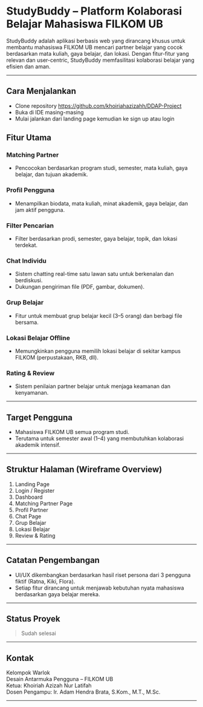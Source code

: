 # StudyBuddy – Platform Kolaborasi Belajar Mahasiswa FILKOM UB

StudyBuddy adalah aplikasi berbasis web yang dirancang khusus untuk membantu mahasiswa FILKOM UB mencari partner belajar yang cocok berdasarkan mata kuliah, gaya belajar, dan lokasi. Dengan fitur-fitur yang relevan dan user-centric, StudyBuddy memfasilitasi kolaborasi belajar yang efisien dan aman.

---
## Cara Menjalankan
- Clone repository https://github.com/khoiriahazizahh/DDAP-Project
- Buka di IDE masing-masing
- Mulai jalankan dari landing page kemudian ke sign up atau login
  
## Fitur Utama

###  Matching Partner
- Pencocokan berdasarkan program studi, semester, mata kuliah, gaya belajar, dan tujuan akademik.

###  Profil Pengguna
- Menampilkan biodata, mata kuliah, minat akademik, gaya belajar, dan jam aktif pengguna.

###  Filter Pencarian
- Filter berdasarkan prodi, semester, gaya belajar, topik, dan lokasi terdekat.

###  Chat Individu
- Sistem chatting real-time satu lawan satu untuk berkenalan dan berdiskusi.
- Dukungan pengiriman file (PDF, gambar, dokumen).

###  Grup Belajar
- Fitur untuk membuat grup belajar kecil (3–5 orang) dan berbagi file bersama.

###  Lokasi Belajar Offline
- Memungkinkan pengguna memilih lokasi belajar di sekitar kampus FILKOM (perpustakaan, RKB, dll).

###  Rating & Review
- Sistem penilaian partner belajar untuk menjaga keamanan dan kenyamanan.

---

##  Target Pengguna
- Mahasiswa FILKOM UB semua program studi.
- Terutama untuk semester awal (1–4) yang membutuhkan kolaborasi akademik intensif.

---

##  Struktur Halaman (Wireframe Overview)
1. Landing Page
2. Login / Register
3. Dashboard
4. Matching Partner Page
5. Profil Partner
6. Chat Page
7. Grup Belajar
8. Lokasi Belajar
9. Review & Rating

---



##  Catatan Pengembangan
- UI/UX dikembangkan berdasarkan hasil riset persona dari 3 pengguna fiktif (Ratna, Kiki, Flora).
- Setiap fitur dirancang untuk menjawab kebutuhan nyata mahasiswa berdasarkan gaya belajar mereka.

---

##  Status Proyek
>  Sudah selesai

---

##  Kontak
Kelompok Warlok  
Desain Antarmuka Pengguna – FILKOM UB  
Ketua: Khoiriah Azizah Nur Latifah  
Dosen Pengampu: Ir. Adam Hendra Brata, S.Kom., M.T., M.Sc.

---
